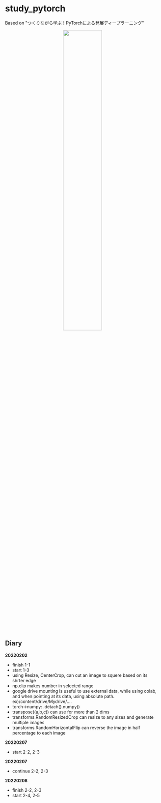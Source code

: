 # study_pytorch
Based on "つくりながら学ぶ！PyTorchによる発展ディープラーニング"  

<div align="center">
<img src="https://user-images.githubusercontent.com/53257509/152636877-e7e3da04-9e05-4387-8de2-7c8c173b77c1.png" width=50%>
</div>

## Diary
**20220202**
- finish 1-1
- start 1-3
- using Resize, CenterCrop, can cut an image to squere based on its shrter edge
- np.clip makes number in selected range
- google drive mounting is useful to use external data, while using colab, and when pointing at its data, using absolute path. ex)/content/drive/Mydrive/....
- torch→numpy: .detach().numpy()
- transpose((a,b,c)) can use for more than 2 dims
- transforms.RandomResizedCrop can resize to any sizes and generate multiple images
- transforms.RandomHorizontalFlip can reverse the image in half percentage to each image

**20220207**
- start 2-2, 2-3

**20220207**
- continue 2-2, 2-3

**20220208**
- finish 2-2, 2-3
- start 2-4, 2-5
